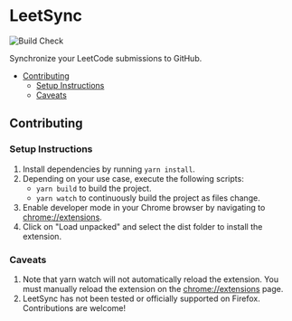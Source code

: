 # LeetSync

![Build Check](https://github.com/haok1402/LeetSync/actions/workflows/build-check.yml/badge.svg)

Synchronize your LeetCode submissions to GitHub.

- [Contributing](#contributing)
  - [Setup Instructions](#setup-instructions)
  - [Caveats](#caveats)

## Contributing

### Setup Instructions

1. Install dependencies by running `yarn install`.
2. Depending on your use case, execute the following scripts:
   - `yarn build` to build the project.
   - `yarn watch` to continuously build the project as files change.
3. Enable developer mode in your Chrome browser by navigating to [chrome://extensions](chrome://extensions).
4. Click on "Load unpacked" and select the dist folder to install the extension.

### Caveats

1. Note that yarn watch will not automatically reload the extension. You must manually reload the extension on the [chrome://extensions](chrome://extensions) page.
2. LeetSync has not been tested or officially supported on Firefox. Contributions are welcome!
